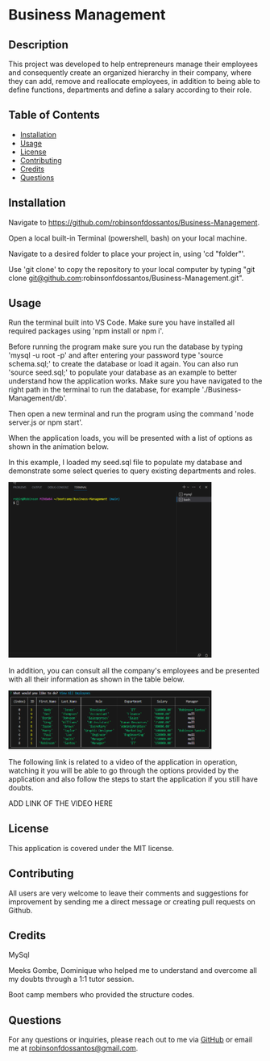 # Business Management

  ## Description

This project was developed to help entrepreneurs manage their employees and consequently create an organized hierarchy in their company, where they can add, remove and reallocate employees, in addition to being able to define functions, departments and define a salary according to their role.

  ## Table of Contents
  - [Installation](#installation)
  - [Usage](#usage)
  - [License](#license)
  - [Contributing](#contributing)
  - [Credits](#credits)
  - [Questions](#questions)
  
  ## Installation

  Navigate to https://github.com/robinsonfdossantos/Business-Management.

  Open a local built-in Terminal (powershell, bash) on your local machine.

  Navigate to a desired folder to place your project in, using 'cd "folder"'.

  Use 'git clone' to copy the repository to your local computer by typing "git clone git@github.com:robinsonfdossantos/Business-Management.git".
  
  ## Usage

  Run the terminal built into VS Code. Make sure you have installed all required packages using 'npm install or npm i'.
  
  Before running the program make sure you run the database by typing 'mysql -u root -p' and after entering your password type 'source schema.sql;' to create the database or load it again. You can also run 'source seed.sql;' to populate your database as an example to better understand how the application works. Make sure you have navigated to the right path in the terminal to run the database, for example './Business-Management/db'.

  Then open a new terminal and run the program using the command 'node server.js or npm start'.

  When the application loads, you will be presented with a list of options as shown in the animation below.

  In this example, I loaded my seed.sql file to populate my database and demonstrate some select queries to query existing departments and roles.

  <img src="./Assets/images/ini-list.gif" alt="Welcome page" width="80%" height="80%" />
  
  In addition, you can consult all the company's employees and be presented with all their information as shown in the table below.

  <img src="./Assets/images/employees.png" alt="Main page functionality" width="80%" height="80%"/>

  The following link is related to a video of the application in operation, watching it you will be able to go through the options provided by the application and also follow the steps to start the application if you still have doubts.

  ADD LINK OF THE VIDEO HERE

  ## License

  This application is covered under the MIT license.
  
  ## Contributing

  All users are very welcome to leave their comments and suggestions for improvement by sending me a direct message or creating pull requests on Github.
  
  ## Credits

  MySql
 
  Meeks Gombe, Dominique who helped me to understand and overcome all my doubts through a 1:1 tutor session.
 
  Boot camp members who provided the structure codes.
  
  ## Questions

  For any questions or inquiries, please reach out to me via [GitHub](https://github.com/robinsonfdossantos) or email me at robinsonfdossantos@gmail.com.





